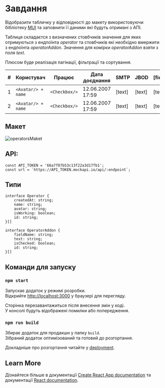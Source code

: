 # Завдання

Відобразити табличку у відповідності до макету використовуючи бібліотеку [MUI](https://mui.com/material-ui/all-components/) та заповнити її даними які будуть отримані з АПІ. 

Таблиця складаєтся з визначених стовбчиків значення для яких отримуються з ендпоїнта *operator* та стовбчиків які необхідно вмержити з ендпоїнта *operatorAddon*. Значення для комірки *operatorAddon* взяти з поля *text*.

Плюсом буде реалізація пагінації, фільтрації та сортування.

| #  | Користувач       | Працює          | Дата доєднання       | SMTP     | JBOD     | [fieldName] |
|----|-------------------|-----------------|-----------------------|----------|----------|-------------|
| 1  | `<Avatar/> + name` | `<Checkbox/>`  | 12.06.2007 17:59     | [text]   | [text]   | [text]      |
| 2  | `<Avatar/> + name` | `<Checkbox/>`  | 12.06.2007 17:59     | [text]   | [text]   | [text]      |

## Макет

![operatorsMaket](https://github.com/user-attachments/assets/f21eb87c-221f-419c-bb3a-442bd282b395)

## API:
```
const API_TOKEN = '66a7f07b53c13f22a3d17fb1';
const url = `https://API_TOKEN.mockapi.io/api/:endpoint`;
```

## Типи
```
interface Operator {
	createdAt: string;
	name: string;
	avatar: string;
	isWorking: boolean;
	id: string;
}[]

interface OperatorAddon {
	fieldName: string;
	text: string;
	isChecked: boolean;
	id: string;
}[]
```

## Команди для запуску

### `npm start`

Запускає додаток у режимі розробки. \
Відкрийте [http://localhost:3000](http://localhost:3000) у браузері для перегляду.

Сторінка перезавантажиться після внесення змін у коді. \
У консолі будуть відображені помилки або попередження.

### `npm run build`

Збирає додаток для продакшн у папку `build`. \
Зібраний додаток оптимізований та готовий до розгортання.

Докладніше про розгортання читайте у [deployment](https://facebook.github.io/create-react-app/docs/deployment).

## Learn More

Дізнайтеся більше в документації [Create React App documentation](https://facebook.github.io/create-react-app/docs/getting-started) та документації [React documentation](https://reactjs.org/).
